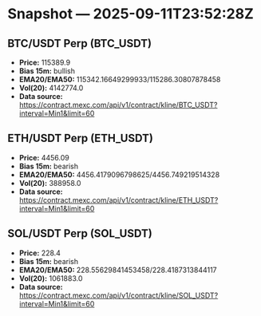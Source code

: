 # Snapshot — 2025-09-11T23:52:28Z

## BTC/USDT Perp (BTC_USDT)
- **Price:** 115389.9
- **Bias 15m:** bullish
- **EMA20/EMA50:** 115342.16649299933/115286.30807878458
- **Vol(20):** 4142774.0
- **Data source:** https://contract.mexc.com/api/v1/contract/kline/BTC_USDT?interval=Min1&limit=60

## ETH/USDT Perp (ETH_USDT)
- **Price:** 4456.09
- **Bias 15m:** bearish
- **EMA20/EMA50:** 4456.4179096798625/4456.749219514328
- **Vol(20):** 388958.0
- **Data source:** https://contract.mexc.com/api/v1/contract/kline/ETH_USDT?interval=Min1&limit=60

## SOL/USDT Perp (SOL_USDT)
- **Price:** 228.4
- **Bias 15m:** bearish
- **EMA20/EMA50:** 228.55629841453458/228.4187313844117
- **Vol(20):** 1061883.0
- **Data source:** https://contract.mexc.com/api/v1/contract/kline/SOL_USDT?interval=Min1&limit=60
